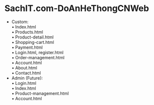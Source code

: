 # SachIT.com-DoAnHeThongCNWeb
- Custom:\
•	Index.html\
•	Products.html\
•	Product-detail.html\
•	Shopping-cart.html\
•	Payment.html\
•	Login.html, register.html\
•	Order-management.html\
•	Account.html\
•	About.html\
•	Contact.html
- Admin (Future):\
•	Login.html\
•	Index.html\
•	Product-management.html\
•	Account.html
